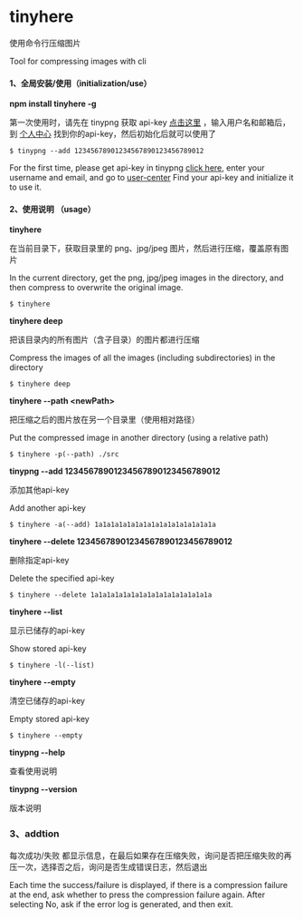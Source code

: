 # tinyhere

使用命令行压缩图片

Tool for compressing images with cli





#### 1、全局安装/使用（initialization/use）

**npm install tinyhere -g**



第一次使用时，请先在 tinypng 获取 api-key [点击这里](https://tinypng.com/developers) ，输入用户名和邮箱后，到 [个人中心](https://tinypng.com/dashboard/api) 找到你的api-key，然后初始化后就可以使用了

```
$ tinypng --add 12345678901234567890123456789012
```

For the first time, please get api-key in tinypng [click here](https://tinypng.com/developers), enter your username and email, and go to [user-center](https://tinypng.com/dashboard/api)  Find your api-key and initialize it to use it.





#### 2、使用说明 （usage）

**tinyhere**

在当前目录下，获取目录里的 png、jpg/jpeg 图片，然后进行压缩，覆盖原有图片

In the current directory, get the png, jpg/jpeg images in the directory, and then compress to overwrite the original image.

```
$ tinyhere
```





**tinyhere deep**

把该目录内的所有图片（含子目录）的图片都进行压缩

Compress the images of all the images (including subdirectories) in the directory

```
$ tinyhere deep
```





**tinyhere --path \<newPath>**

把压缩之后的图片放在另一个目录里（使用相对路径）

Put the compressed image in another directory (using a relative path)

```
$ tinyhere -p(--path) ./src
```





**tinypng --add 12345678901234567890123456789012**

添加其他api-key

Add another api-key

```
$ tinyhere -a(--add) 1a1a1a1a1a1a1a1a1a1a1a1a1a1a1a
```





**tinyhere --delete 12345678901234567890123456789012**

删除指定api-key

Delete the specified api-key

```
$ tinyhere --delete 1a1a1a1a1a1a1a1a1a1a1a1a1a1a1a
```





**tinyhere --list**

显示已储存的api-key

Show stored api-key

```
$ tinyhere -l(--list)
```





**tinyhere --empty**

清空已储存的api-key

Empty stored api-key

```
$ tinyhere --empty
```





**tinypng --help**

查看使用说明





**tinypng --version**

版本说明



### 3、addtion

每次成功/失败 都显示信息，在最后如果存在压缩失败，询问是否把压缩失败的再压一次，选择否之后，询问是否生成错误日志，然后退出

Each time the success/failure is displayed, if there is a compression failure at the end, ask whether to press the compression failure again. After selecting No, ask if the error log is generated, and then exit.